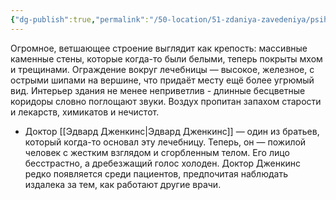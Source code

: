 ```yaml
---
{"dg-publish":true,"permalink":"/50-location/51-zdaniya-zavedeniya/psihiatricheskaya-lechebnicza-bratev-dzhenkins/","tags":["локация/заведение"]}
---
```


Огромное, ветшающее строение выглядит как крепость: массивные каменные стены, которые когда-то были белыми, теперь покрыты мхом и трещинами. Ограждение вокруг лечебницы — высокое, железное, с острыми шипами на вершине, что придаёт месту ещё более угрюмый вид. Интерьер здания не менее неприветлив - длинные бесцветные коридоры словно поглощают звуки. Воздух пропитан запахом старости и лекарств, химикатов и нечистот.

- Доктор [[Эдвард Дженкинс\|Эдвард Дженкинс]] — один из братьев, который когда-то основал эту лечебницу. Теперь, он — пожилой человек с жестким взглядом и сгорбленным телом. Его лицо бесстрастно, а дребезжащий голос холоден. Доктор Дженкинс редко появляется среди пациентов, предпочитая наблюдать издалека за тем, как работают другие врачи.